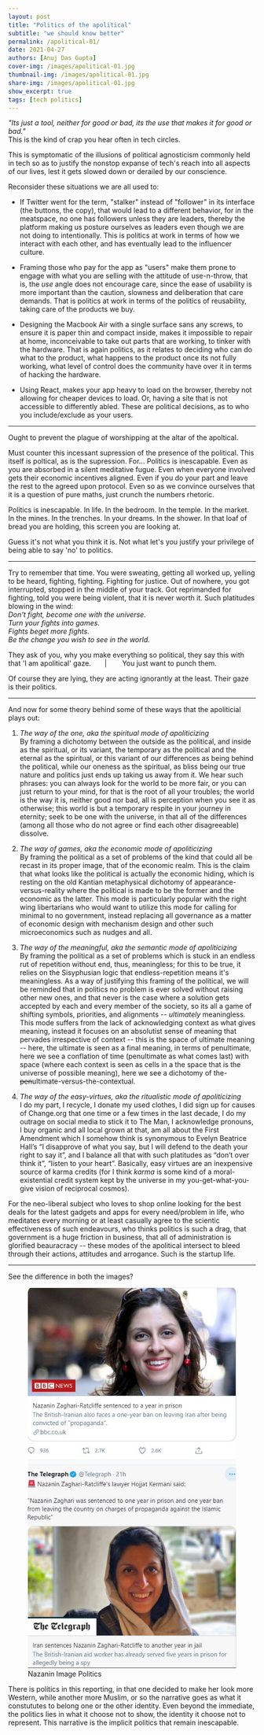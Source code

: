 ```yaml
---
layout: post
title: "Politics of the apolitical"
subtitle: "we should know better"
permalink: /apolitical-01/
date: 2021-04-27
authors: [Anuj Das Gupta]
cover-img: /images/apolitical-01.jpg
thumbnail-img: /images/apolitical-01.jpg
share-img: /images/apolitical-01.jpg
show_excerpt: true
tags: [tech politics]
---
```


*"Its just a tool, neither for good or bad, its the use that makes it for good or bad."* <br/>This is the kind of crap you hear often in tech circles. 

This is symptomatic of the illusions of political agnosticism commonly held in tech so as to justify the nonstop expanse of tech's reach into all aspects of our lives, lest it gets slowed down or derailed by our conscience. 

Reconsider these situations we are all used to: 

- If Twitter went for the term, "stalker" instead of "follower" in its interface (the buttons, the copy), that would lead to a different behavior, for in the meatspace, no one has followers unless they are leaders, thereby the platform making us posture ourselves as leaders even though we are not doing to intentionally. This is politics at work in terms of how we interact with each other, and has eventually lead to the influencer culture.

- Framing those who pay for the app as "users" make them prone to engage with what you are selling with the attitude of use-n-throw, that is, the _use_ angle does not encourage care, since the ease of usability is more important than the caution, slowness and deliberation that care demands. That is politics at work in terms of the politics of reusability, taking care of the products we buy.

- Designing the Macbook Air with a single surface sans any screws, to ensure it is paper thin and compact inside, makes it impossible to repair at home, inconceivable to take out parts that are working, to tinker with the hardware. That is again politics, as it relates to deciding who can do what to the product, what happens to the product once its not fully working, what level of control does the community have over it in terms of hacking the hardware.

- Using React, makes your app heavy to load on the browser, thereby not allowing for cheaper devices to load. Or, having a site that is not accessible to differently abled. These are political decisions, as to who you include/exclude as your users.


------

Ought to prevent the plague of worshipping at the altar of the apoltical. 

Must counter this incessant supression of the presence of the political. This itself is poltical, as is the supression. For... Politics is inescapable. Even as you are absorbed in a silent meditative fugue. Even when everyone involved gets their economic incentives aligned. Even if you do your part and leave the rest to the agreed upon protocol. Even so as we convince ourselves that it is a question of pure maths, just crunch the numbers rhetoric. 

Politics is inescapable. In life. In the bedroom. In the temple. In the market. In the mines. In the trenches. In your dreams. In the shower. In that loaf of bread you are holding, this screen you are looking at. 

Guess it's not what you think it is. Not what let's you justify your privilege of being able to say 'no' to politics. 

-----

Try to remember that time. You were sweating, getting all worked up, yelling to be heard, fighting, fighting. Fighting for justice. Out of nowhere, you got interrupted, stopped in the middle of your track. Got reprimanded for fighting, told you were being violent, that it is never worth it. Such platitudes blowing in the wind: *<br/>
Don't fight, become one with the universe. <br/> Turn your fights into games. <br/>Fights beget more fights. <br/>Be the change you wish to see in the world.* 

They ask of you, why you make everything so political, they say this with that  'I am apolitical' gaze. &nbsp; &nbsp; &nbsp; &#124; &nbsp; &nbsp; &nbsp; &nbsp;You just want to punch them. 

Of course they are lying, they are acting ignorantly at the least. Their gaze is their politics.

-----

And now for some theory behind some of these ways that the apoliticial plays out:

1. *The way of the one, aka the spiritual mode of apoliticizing* <br/>By framing a dichotomy between the outside as the political, and inside as the spiritual, or its variant, the temporary as the political and the eternal as the spiritual, or this variant of our differences as being behind the political, while our oneness as the spiritual, as bliss being our true nature and politics just ends up taking us away from it. We hear such phrases: you can always look for the world to be more fair, or you can just return to your mind, for that is the root of all your troubles; the world is the way it is, neither good nor bad, all is perception when you see it as otherwise; this world is but a temporary respite in your journey in eternity; seek to be one with the universe, in that all of the differences (among all those who do not agree or find each other disagreeable) dissolve. 

2. *The way of games, aka the economic mode of apoliticizing* <br/> By framing the political as a set of problems of the kind that could all be recast in its proper image, that of the economic realm. This is the claim that what looks like the political is actually the economic hiding, which is resting on the old Kantian metaphysical dichotomy of appearance-versus-reality where the political is made to be the former and the economic as the latter. This mode is particularly popular with the right wing libertarians who would want to utilize this mode for calling for minimal to no government, instead replacing all governance as a matter of economic design with mechanism design and other such microeconomics such as nudges and all. 

3. *The way of the meaningful, aka the semantic mode of apoliticizing* <br/> By framing the political as a set of problems which is stuck in an endless rut of repetition without end, thus, meaningless; for this to be true, it relies on the Sisyphusian logic that endless-repetition means it's meaningless. As a way of justifying this framing of the political, we will be reminded that in politics no problem is ever solved without raising other new ones, and that never is the case where a solution gets accepted by each and every member of the society, so its all a game of shifting symbols, priorities, and alignments -- *ultimately* meaningless. This mode suffers from the lack of acknowledging context as what gives meaning, instead it focuses on an absolutist sense of meaning that pervades irrespective of context -- this is the space of ultimate meaning -- here, the ultimate is seen as a final meaning, in terms of penultimate, here we see a conflation of time (penultimate as what comes last) with space (where each context is seen as cells in a the space that is the universe of possible meaning), here we see a dichotomy of the-~~pen~~ultimate-versus-the-contextual. 

4. *The way of the easy-virtues, aka the ritualistic mode of apoliticizing* <br/>  I do my part, I recycle, I donate my used clothes, I did sign up for causes of Change.org that one time or a few times in the last decade, I do my outrage on social media to stick it to The Man, I acknowledge pronouns, I buy organic and all local grown at that, am all about the First Amendment which I somehow think is synonymous to Evelyn Beatrice Hall’s “I disapprove of what you say, but I will defend to the death your right to say it”, and I balance all that with such platitudes as “don’t over think it”, “listen to your heart”. Basically, easy virtues are an inexpensive source of karma credits (for I think _karma_ is some kind of a moral-existential credit system kept by the universe in my you-get-what-you-give vision of reciprocal cosmos).

For the neo-liberal subject who loves to shop online looking for the best deals for the latest gadgets and apps for every need/problem in life, who meditates every morning or at least casually agree to the scientic effectiveness of such endeavours, who thinks politics is such a drag, that government is a huge friction in business, that all of administration is glorified beauracracy -- these modes of the apolitical intersect to bleed through their actions, attitudes and arrogance. Such is the startup life. 

-----

See the difference in both the images?

<figure>
  <img src="/images/Nazanin Zaghari-Ratcliffe_Prison_Extension_FromTWITTERFeed.JPG" alt="A screenshot of an article from BBC news and The Telegraph">
  <figcaption>Nazanin Image Politics</figcaption>
</figure>

There is politics in this reporting, in that one decided to make her look more Western, while another more Muslim, or so the narrative goes as what it constututes to belong one or the other identity. Even beyond the immediate, the politics lies in what it choose not to show, the identity it choose not to represent. This narrative is the implicit politics that remain inescapable. 